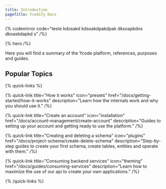 ```yaml
---
title: Introduction
pageTitle: Ycodify Docs
---
```


{% codemirror code="teste kdosakd kdsoakdpakdpak dksoapkdos dkoaskdapkd s" /%}

{% hero /%}

Here you will find a summary of the Ycode platform, references, purposes and guides.

## Popular Topics

{% quick-links %}

{% quick-link title="How it works" icon="presets" href="/docs/getting-started/how-it-works" description="Learn how the internals work and why you should use it." /%}

{% quick-link title="Create an account" icon="installation" href="/docs/account-management/create-account" description="Guides to setting up your account and getting ready to use the platform." /%}

{% quick-link title="Creating and deleting a schema" icon="plugins" href="/docs/project-schema/create-delete-schema" description="Step-by-step guides to create your first schema, create tables, entities and operate with them." /%}

{% quick-link title="Consuming backend services" icon="theming" href="/docs/guides/consuming-services" description="Learn how to maximize the use of our api to create your own applications." /%}

{% /quick-links %}
